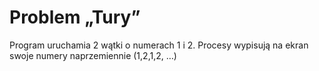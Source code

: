 # Problem „Tury”

Program uruchamia 2 wątki o numerach 1 i 2. Procesy wypisują na ekran swoje numery naprzemiennie (1,2,1,2, …)